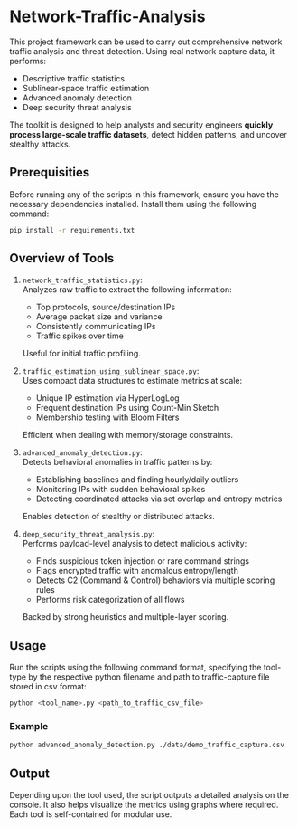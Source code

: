 # Network-Traffic-Analysis

This project framework can be used to carry out comprehensive network traffic analysis and threat detection.
Using real network capture data, it performs:
- Descriptive traffic statistics
- Sublinear-space traffic estimation
- Advanced anomaly detection
- Deep security threat analysis

The toolkit is designed to help analysts and security engineers **quickly process large-scale traffic datasets**, detect hidden patterns, and uncover stealthy attacks.

## Prerequisities

Before running any of the scripts in this framework, ensure you have the necessary dependencies installed. Install them using the following command:

```bash
pip install -r requirements.txt
```

## Overview of Tools

1. ```network_traffic_statistics.py```: <br>Analyzes raw traffic to extract the following information:
    - Top protocols, source/destination IPs
    - Average packet size and variance
    - Consistently communicating IPs
    - Traffic spikes over time

    Useful for initial traffic profiling.

2. ```traffic_estimation_using_sublinear_space.py```: <br>Uses compact data structures to estimate metrics at scale:
    - Unique IP estimation via HyperLogLog
    - Frequent destination IPs using Count-Min Sketch
    - Membership testing with Bloom Filters

    Efficient when dealing with memory/storage constraints.

3. ```advanced_anomaly_detection.py```: <br>Detects behavioral anomalies in traffic patterns by:
    - Establishing baselines and finding hourly/daily outliers
    - Monitoring IPs with sudden behavioral spikes
    - Detecting coordinated attacks via set overlap and entropy metrics

    Enables detection of stealthy or distributed attacks.

4. ```deep_security_threat_analysis.py```: <br>Performs payload-level analysis to detect malicious activity:
    - Finds suspicious token injection or rare command strings
    - Flags encrypted traffic with anomalous entropy/length
    - Detects C2 (Command & Control) behaviors via multiple scoring rules
    - Performs risk categorization of all flows

    Backed by strong heuristics and multiple-layer scoring.

## Usage

Run the scripts using the following command format, specifying the tool-type by the respective python filename and path to traffic-capture file stored in csv format:

```bash
python <tool_name>.py <path_to_traffic_csv_file>
```

### Example

```bash
python advanced_anomaly_detection.py ./data/demo_traffic_capture.csv
```

## Output

Depending upon the tool used, the script outputs a detailed analysis on the console. It also helps visualize the metrics using graphs where required. Each tool is self-contained for modular use.
